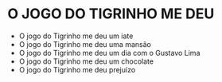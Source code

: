 # O JOGO DO TIGRINHO ME DEU

- O jogo do Tigrinho me deu um iate
- O jogo do Tigrinho me deu uma mansão
- O jogo do Tigrinho me deu um dia com o Gustavo Lima
- O jogo do Tigrinho me deu um chocolate
- O jogo do Tigrinho me deu prejuízo

